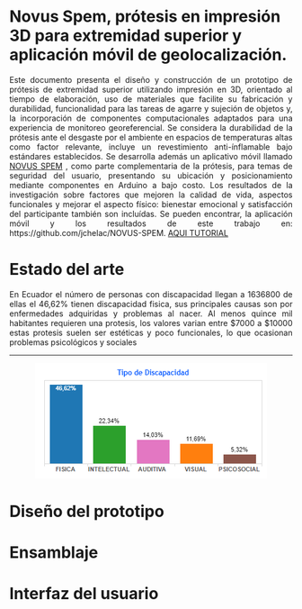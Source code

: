 # Novus Spem, prótesis en impresión 3D para extremidad superior y aplicación móvil de geolocalización. 
<p align="justify"> Este documento presenta el diseño y construcción de un prototipo de prótesis de extremidad superior utilizando impresión en 3D, orientado al tiempo de elaboración, uso de materiales que facilite su fabricación y durabilidad, funcionalidad para las tareas de agarre y sujeción de objetos y, la incorporación de componentes computacionales adaptados para una experiencia de monitoreo georeferencial. Se considera la durabilidad de la prótesis ante el desgaste por el ambiente en espacios de temperaturas altas como factor relevante, incluye un revestimiento anti-ínflamable bajo estándares establecidos. Se desarrolla además un aplicativo móvil llamado <a href="https://n9.cl/48g7">NOVUS SPEM</a> , como parte complementaria de la prótesis, para temas de seguridad del usuario, presentando su ubicación y posicionamiento mediante componentes en Arduino a bajo costo. Los resultados de la investigación sobre factores que mejoren la calidad de vida, aspectos funcionales y mejorar el aspecto físico: bienestar emocional y satisfacción del participante también son incluídas. Se pueden encontrar, la aplicación móvil y los resultados de este trabajo en: https://github.com/jchelac/NOVUS-SPEM. <a href="https://n9.cl/48g7">
AQUI TUTORIAL</a> </p>


# Estado del arte 
<p align="justify"> En Ecuador el número de personas con discapacidad llegan a 1636800 de ellas el 46,62% tienen discapacidad fisica, sus  principales causas son por enfermedades adquiridas y problemas al nacer. Al menos quince mil habitantes requieren una protesis, los valores varian entre $7000 a $10000 estas protesis suelen ser  estéticas y poco funcionales, lo que ocasionan problemas psicológicos y sociales<hr></hr>
<p align="center"> <img src="https://github.com/jchelac/NOVUS-SPEM/blob/master/DOC/ESTADISTICA%20DE%20PERSONAS%20CON%20DISCAPACIDAD.PNG"></p>

</p>




# Diseño del prototipo



# Ensamblaje
# Interfaz del usuario
